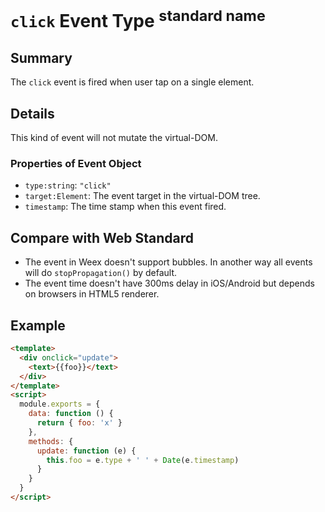 # `click` Event Type <sup>standard name</sup>

## Summary

The `click` event is fired when user tap on a single element.

## Details

This kind of event will not mutate the virtual-DOM.

### Properties of Event Object

* `type:string`: `"click"`
* `target:Element`: The event target in the virtual-DOM tree.
* `timestamp`: The time stamp when this event fired.

## Compare with Web Standard

* The event in Weex doesn't support bubbles. In another way all events will do `stopPropagation()` by default.
* The event time doesn't have 300ms delay in iOS/Android but depends on browsers in HTML5 renderer.

## Example

```html
<template>
  <div onclick="update">
    <text>{{foo}}</text>
  </div>
</template>
<script>
  module.exports = {
    data: function () {
      return { foo: 'x' }
    },
    methods: {
      update: function (e) {
        this.foo = e.type + ' ' + Date(e.timestamp)
      }
    }
  }
</script>
```
